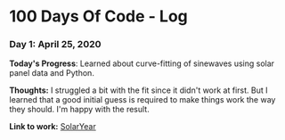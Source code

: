 # 100 Days Of Code - Log

### Day 1: April 25, 2020

**Today's Progress**: Learned about curve-fitting of sinewaves using solar panel data and Python.

**Thoughts:** I struggled a bit with the fit since it didn't work at first. But I learned that a good initial guess is required to make things work the way they should. I'm happy with the result.

**Link to work:** [SolarYear](https://github.com/eddypearcy/SolarYear)
